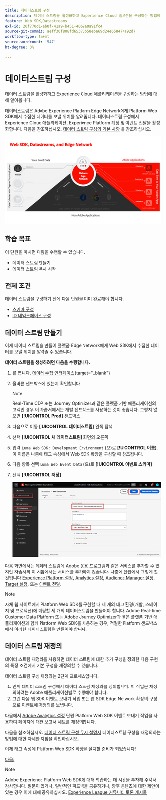 ```yaml
---
title: 데이터스트림 구성
description: 데이터 스트림을 활성화하고 Experience Cloud 솔루션을 구성하는 방법에 대해 알아봅니다. 이 단원은 Web SDK를 사용하여 Adobe Experience Cloud 구현 자습서의 일부입니다.
feature: Web SDK,Datastreams
exl-id: 20f770d1-eb0f-41a9-b451-4069a0a91fc4
source-git-commit: aeff30f808fd65370b58eba69d24e658474a92d7
workflow-type: tm+mt
source-wordcount: '547'
ht-degree: 3%

---
```


# 데이터스트림 구성

데이터 스트림을 활성화하고 Experience Cloud 애플리케이션을 구성하는 방법에 대해 알아봅니다.

데이터스트림은 Adobe Experience Platform Edge Network에게 Platform Web SDK에서 수집한 데이터를 보낼 위치를 알려줍니다. 데이터스트림 구성에서 Experience Cloud 애플리케이션, Experience Platform 계정 및 이벤트 전달을 활성화합니다. 다음을 참조하십시오. [데이터 스트림 구성의 기본 사항](https://experienceleague.adobe.com/en/docs/experience-platform/edge/fundamentals/datastreams) 를 참조하십시오.


![웹 SDK, 데이터스트림 및 Edge Network 다이어그램](assets/dc-websdk-datastreams.png)

## 학습 목표

이 단원을 마치면 다음을 수행할 수 있습니다.

* 데이터 스트림 만들기
* 데이터 스트림 무시 시작

## 전제 조건

데이터 스트림을 구성하기 전에 다음 단원을 이미 완료해야 합니다.

* [스키마 구성](configure-schemas.md)
* [ID 네임스페이스 구성](configure-identities.md)

## 데이터 스트림 만들기

이제 데이터 스트림을 만들어 플랫폼 Edge Network에게 Web SDK에서 수집한 데이터를 보낼 위치를 알려줄 수 있습니다.

**데이터 스트림을 생성하려면 다음을 수행합니다.**

1. 를 엽니다. [데이터 수집 인터페이스](https://launch.adobe.com/){target="_blank"}
1. 올바른 샌드박스에 있는지 확인합니다

   >[!NOTE]
   >
   >Real-Time CDP 또는 Journey Optimizer과 같은 플랫폼 기반 애플리케이션의 고객인 경우 이 자습서에서는 개발 샌드박스를 사용하는 것이 좋습니다. 그렇지 않으면 **[!UICONTROL Prod]** 샌드박스.

1. 다음으로 이동 **[!UICONTROL 데이터스트림]** 왼쪽 탐색
1. 선택 **[!UICONTROL 새 데이터스트림]** 화면의 오른쪽
1. 입력 `Luma Web SDK: Development Environment` (으)로 **[!UICONTROL 이름]**. 이 이름은 나중에 태그 속성에서 Web SDK 확장을 구성할 때 참조됩니다.
1. 다음 항목 선택 `Luma Web Event Data` (으)로 **[!UICONTROL 이벤트 스키마]**
1. 선택 **[!UICONTROL 저장]**

   ![데이터 스트림 만들기](assets/datastream-create-new-datastream.png)

다음 화면에서는 데이터 스트림에 Adobe 응용 프로그램과 같은 서비스를 추가할 수 있지만 자습서의 이 시점에서는 서비스를 추가하지 않습니다. 나중에 단원에서 그렇게 할 것입니다 [Experience Platform 설정](setup-experience-platform.md), [Analytics 설정](setup-analytics.md), [Audience Manager 설정](setup-audience-manager.md), [Target 설정](setup-target.md), 또는 [이벤트 전달](setup-event-forwarding.md).

>[!NOTE]
>
>자체 웹 사이트에서 Platform Web SDK를 구현할 때 세 개의 태그 환경(개발, 스테이지 및 프로덕션)에 매핑할 세 개의 데이터스트림을 만들어야 합니다. Adobe Real-time Customer Data Platform 또는 Adobe Journey Optimizer과 같은 플랫폼 기반 애플리케이션과 함께 Platform Web SDK를 사용하는 경우, 적절한 Platform 샌드박스에서 이러한 데이터스트림을 만들어야 합니다.

## 데이터 스트림 재정의

데이터 스트림 재정의를 사용하면 데이터 스트림에 대한 추가 구성을 정의한 다음 구현의 특정 조건에서 기본 구성을 재정의할 수 있습니다.


데이터 스트림 구성 재정의는 2단계 프로세스입니다.

1. 먼저 데이터 스트림 구성에서 데이터 스트림 재정의를 정의합니다. 이 작업은 재정의하려는 Adobe 애플리케이션별로 수행해야 합니다.
1. 그런 다음 웹 SDK 이벤트 보내기 작업 또는 웹 SDK Edge Network 확장의 구성으로 이벤트에 재정의를 보냅니다.

다음에서 [Adobe Analytics 설정](setup-analytics.md) 단원 Platform Web SDK 이벤트 보내기 작업을 사용하여 페이지에 대한 보고서 세트를 재정의합니다.

다음을 참조하십시오. [데이터 스트림 구성 무시 설명서](https://experienceleague.adobe.com/en/docs/experience-platform/datastreams/overrides) 데이터스트림 구성을 재정의하는 방법에 대한 자세한 지침을 확인하십시오.

이제 태그 속성에 Platform Web SDK 확장을 설치할 준비가 되었습니다!

[다음: ](install-web-sdk.md)

>[!NOTE]
>
>Adobe Experience Platform Web SDK에 대해 학습하는 데 시간을 투자해 주셔서 감사합니다. 질문이 있거나, 일반적인 피드백을 공유하거나, 향후 콘텐츠에 대한 제안이 있는 경우 이에 대해 공유하십시오. [Experience League 커뮤니티 토론 게시물](https://experienceleaguecommunities.adobe.com/t5/adobe-experience-platform-launch/tutorial-discussion-implement-adobe-experience-cloud-with-web/td-p/444996)
